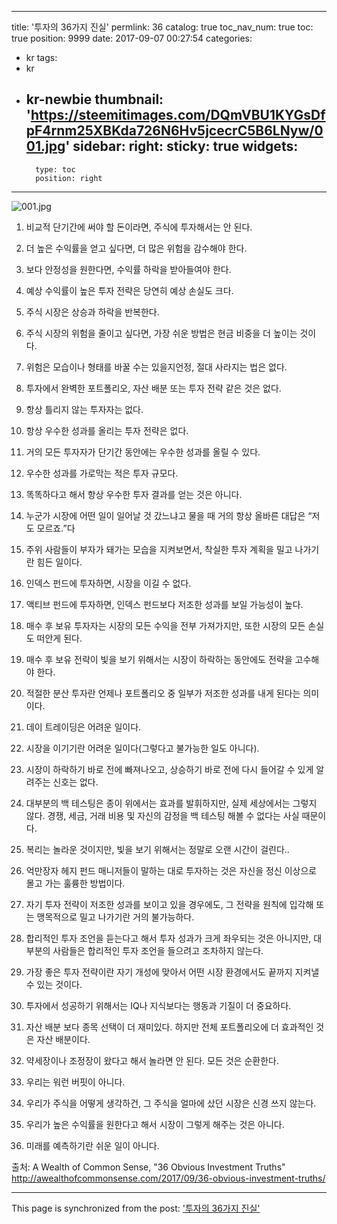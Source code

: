 
---
title: '투자의 36가지 진실'
permlink: 36
catalog: true
toc_nav_num: true
toc: true
position: 9999
date: 2017-09-07 00:27:54
categories:
- kr
tags:
- kr
- kr-newbie
thumbnail: 'https://steemitimages.com/DQmVBU1KYGsDfpF4rnm25XBKda726N6Hv5jcecrC5B6LNyw/001.jpg'
sidebar:
    right:
        sticky: true
widgets:
    -
        type: toc
        position: right
---


![001.jpg](https://steemitimages.com/DQmVBU1KYGsDfpF4rnm25XBKda726N6Hv5jcecrC5B6LNyw/001.jpg)

1. 비교적 단기간에 써야 할 돈이라면, 주식에 투자해서는 안 된다. 
  
2. 더 높은 수익률을 얻고 싶다면, 더 많은 위험을 감수해야 한다. 
  
3. 보다 안정성을 원한다면, 수익률 하락을 받아들여야 한다.
  
4. 예상 수익률이 높은 투자 전략은 당연히 예상 손실도 크다. 
  
5. 주식 시장은 상승과 하락을 반복한다.
  
6. 주식 시장의 위험을 줄이고 싶다면, 가장 쉬운 방법은 현금 비중을 더 높이는 것이다. 
  
7. 위험은 모습이나 형태를 바꿀 수는 있을지언정, 절대 사라지는 법은 없다. 
  
8. 투자에서 완벽한 포트폴리오, 자산 배분 또는 투자 전략 같은 것은 없다.
  
9. 항상 틀리지 않는 투자자는 없다. 
  
10. 항상 우수한 성과를 올리는 투자 전략은 없다.
  
11. 거의 모든 투자자가 단기간 동안에는 우수한 성과를 올릴 수 있다. 
  
12. 우수한 성과를 가로막는 적은 투자 규모다.
  
13. 똑똑하다고 해서 항상 우수한 투자 결과를 얻는 것은 아니다.
  
14. 누군가 시장에 어떤 일이 일어날 것 갔느냐고 물을 때 거의 항상 올바른 대답은 “저도 모르죠.”다 
  
15. 주위 사람들이 부자가 돼가는 모습을 지켜보면서, 착실한 투자 계획을 밀고 나가기란 힘든 일이다.
  
16. 인덱스 펀드에 투자하면, 시장을 이길 수 없다.
  
17. 액티브 펀드에 투자하면, 인덱스 펀드보다 저조한 성과를 보일 가능성이 높다. 
  
18. 매수 후 보유 투자자는 시장의 모든 수익을 전부 가져가지만, 또한 시장의 모든 손실도 떠안게 된다. 
  
19. 매수 후 보유 전략이 빛을 보기 위해서는 시장이 하락하는 동안에도 전략을 고수해야 한다. 
  
20. 적절한 분산 투자란 언제나 포트폴리오 중 일부가 저조한 성과를 내게 된다는 의미이다.
  
21. 데이 트레이딩은 어려운 일이다.
  
22. 시장을 이기기란 어려운 일이다(그렇다고 불가능한 일도 아니다).
  
23. 시장이 하락하기 바로 전에 빠져나오고, 상승하기 바로 전에 다시 들어갈 수 있게 알려주는 신호는 없다. 
  
24. 대부분의 백 테스팅은 종이 위에서는 효과를 발휘하지만, 실제 세상에서는 그렇지 않다. 경쟁, 세금, 거래 비용 및 자신의 감정을 백 테스팅 해볼 수 없다는 사실 때문이다.
  
25. 복리는 놀라운 것이지만, 빛을 보기 위해서는 정말로 오랜 시간이 걸린다..
  
26. 억만장자 헤지 펀드 매니저들이 말하는 대로 투자하는 것은 자신을 정신 이상으로 몰고 가는 훌륭한 방법이다. 
  
27. 자기 투자 전략이 저조한 성과를 보이고 있을 경우에도, 그 전략을 원칙에 입각해 또는 맹목적으로 밀고 나가기란 거의 불가능하다. 

28. 합리적인 투자 조언을 듣는다고 해서 투자 성과가 크게 좌우되는 것은 아니지만, 대부분의 사람들은 합리적인 투자 조언을 들으려고 조차하지 않는다. 
  
29. 가장 좋은 투자 전략이란 자기 개성에 맞아서 어떤 시장 환경에서도 끝까지 지켜낼 수 있는 것이다.
  
30. 투자에서 성공하기 위해서는 IQ나 지식보다는 행동과 기질이 더 중요하다. 
  
31. 자산 배분 보다 종목 선택이 더 재미있다. 하지만 전체 포트폴리오에 더 효과적인 것은 자산 배분이다.
  
32. 약세장이나 조정장이 왔다고 해서 놀라면 안 된다. 모든 것은 순환한다. 
  
33. 우리는 워런 버핏이 아니다.
  
34. 우리가 주식을 어떻게 생각하건, 그 주식을 얼마에 샀던 시장은 신경 쓰지 않는다. 
  
35. 우리가 높은 수익률을 원한다고 해서 시장이 그렇게 해주는 것은 아니다. 
  
36. 미래를 예측하기란 쉬운 일이 아니다. 
  
출처: A Wealth of Common Sense, "36 Obvious Investment Truths"
http://awealthofcommonsense.com/2017/09/36-obvious-investment-truths/

- - -

This page is synchronized from the post: ['투자의 36가지 진실'](https://steemit.com/@pius.pius/36)
